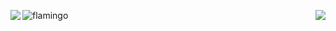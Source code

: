 ![flamingo](https://user-images.githubusercontent.com/81958272/148769670-2fd3bff4-e587-4f18-b72b-fe858273592c.png)
<a href="https://github.com/anuraghazra/github-readme-stats">
  <img align="left" src="https://github-readme-stats.vercel.app/api?username=yuyutti&count_private=true" />
</a>
<a href="https://github.com/anuraghazra/github-readme-stats">
  <img align="right" src="https://github-readme-stats.vercel.app/api/top-langs/?username=yuyutti&layout=compact" />
</a>
